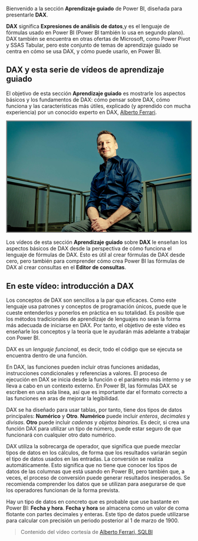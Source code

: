 Bienvenido a la sección **Aprendizaje guiado** de Power BI, diseñada para presentarle **DAX**.

**DAX** significa **Expresiones de análisis de datos**,y es el lenguaje de fórmulas usado en Power BI (Power BI también lo usa en segundo plano). DAX también se encuentra en otras ofertas de Microsoft, como Power Pivot y SSAS Tabular, pero este conjunto de temas de aprendizaje guiado se centra en cómo se usa DAX, y cómo puede usarlo, en Power BI.

## <a name="dax-and-this-guided-learning-video-series"></a>DAX y esta serie de vídeos de aprendizaje guiado
El objetivo de esta sección **Aprendizaje guiado** es mostrarle los aspectos básicos y los fundamentos de DAX: cómo pensar sobre DAX, cómo funciona y las características más útiles, explicado (y aprendido con mucha experiencia) por un conocido experto en DAX, [Alberto Ferrari](http://www.sqlbi.com/learning-dax/?utm_source=powerbi&utm_medium=marketing&utm_campaign=after-summit).

![](media/7-1-intro-to-dax/intro_dax_6_alberto_ferrari.png)

Los vídeos de esta sección **Aprendizaje guiado** sobre **DAX** le enseñan los aspectos básicos de DAX desde la perspectiva de cómo funciona el lenguaje de fórmulas de DAX. Esto es útil al crear fórmulas de DAX desde cero, pero también para comprender cómo crea Power BI las fórmulas de DAX al crear consultas en el **Editor de consultas**.

## <a name="in-this-video---introduction-to-dax"></a>En este vídeo: introducción a DAX
Los conceptos de DAX son sencillos a la par que eficaces. Como este lenguaje usa patrones y conceptos de programación únicos, puede que le cueste entenderlos y ponerlos en práctica en su totalidad. Es posible que los métodos tradicionales de aprendizaje de lenguajes no sean la forma más adecuada de iniciarse en DAX. Por tanto, el objetivo de este vídeo es enseñarle los conceptos y la teoría que le ayudarán más adelante a trabajar con Power BI.

DAX es un *lenguaje funcional*, es decir, todo el código que se ejecuta se encuentra dentro de una función.

En DAX, las funciones pueden incluir otras funciones anidadas, instrucciones condicionales y referencias a valores. El proceso de ejecución en DAX se inicia desde la función o el parámetro más interno y se lleva a cabo en un contexto externo. En Power BI, las fórmulas DAX se escriben en una sola línea, así que es importante dar el formato correcto a las funciones en aras de mejorar la legibilidad.

DAX se ha diseñado para usar tablas, por tanto, tiene dos tipos de datos principales: **Numérico** y **Otro**. **Numérico** puede incluir *enteros*, *decimales* y *divisas*. **Otro** puede incluir *cadenas* y *objetos binarios*. Es decir, si crea una función DAX para utilizar un tipo de número, puede estar seguro de que funcionará con cualquier otro dato numérico.

DAX utiliza la sobrecarga de operador, que significa que puede mezclar tipos de datos en los cálculos, de forma que los resultados variarán según el tipo de datos usados en las entradas. La conversión se realiza automáticamente. Esto significa que no tiene que conocer los tipos de datos de las columnas que está usando en Power BI, pero también que, a veces, el proceso de conversión puede generar resultados inesperados. Se recomienda comprender los datos que se utilizan para asegurarse de que los operadores funcionan de la forma prevista.

Hay un tipo de datos en concreto que es probable que use bastante en Power BI: **Fecha y hora**. **Fecha y hora** se almacena como un valor de coma flotante con partes decimales y enteras. Este tipo de datos puede utilizarse para calcular con precisión un periodo posterior al 1 de marzo de 1900.

> Contenido del vídeo cortesía de [Alberto Ferrari, SQLBI](http://www.sqlbi.com/learning-dax/?utm_source=powerbi&utm_medium=marketing&utm_campaign=after-summit)
> 
> 

